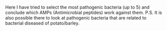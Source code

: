 Here I have tried to select the most pathogenic bacteria (up to 5) and conclude which AMPs (Antimicrobial peptides) work against them.
P.S. It is also possible there to look at pathogenic bacteria that are related to bacterial diseased of potato/barley.
